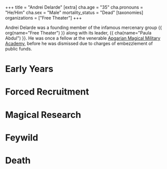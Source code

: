 +++
title = "Andrei Delarde"
[extra]
cha.age = "35"
cha.pronouns = "He/Him"
cha.sex = "Male"
mortality_status = "Dead"
[taxonomies]
organizations = ["Free Theater"]
+++

Andrei Delarde was a founding member of the infamous mercenary group 
{{ org(name="Free Theater") }} along with its leader, {{ cha(name="Paula Abdul") }}. He was 
once a fellow at the venerable [Apgarian Magical Military Academy](@/organizations/apgarian-magical-military-academy.md),
before he was dismissed due to charges of embezzlement of public funds.

# Early Years
# Forced Recruitment
# Magical Research
# Feywild
# Death